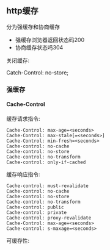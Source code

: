 ## http缓存

分为强缓存和协商缓存

- 强缓存浏览器返回状态码200
- 协商缓存状态吗304

关闭缓存:

Catch-Control: no-store;

### 强缓存

#### Cache-Control

缓存请求指令:

```
Cache-Control: max-age=<seconds>
Cache-Control: max-stale[=<seconds>]
Cache-Control: min-fresh=<seconds>
Cache-control: no-cache
Cache-control: no-store
Cache-control: no-transform
Cache-control: only-if-cached
```

缓存响应指令:

```
Cache-control: must-revalidate
Cache-control: no-cache
Cache-control: no-store
Cache-control: no-transform
Cache-control: public
Cache-control: private
Cache-control: proxy-revalidate
Cache-Control: max-age=<seconds>
Cache-control: s-maxage=<seconds>
```

可缓存性:
